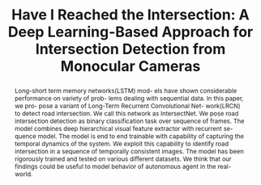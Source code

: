 ---
layout: project-page-new
title: "Have I Reached the Intersection: A Deep Learning-Based Approach for Intersection Detection from Monocular Cameras"
authors:
  - name: Dhaivat Bhatt*
    sup: 1
  - name: Danish Sodhi*
    sup: 1
  - name: Arghya Pal
    sup: 2
  - name: Vineeth Balasubramanian
    sup: 2
  - name: K. Madhava Krishna
    sup: 1
affiliations:
  - name: IIIT Hyderabad, India
    link: https://robotics.iiit.ac.in
    sup: 1
  - name: Indian Institute of Technology, Hyderabad
    link: http://www.iith.ac.in/
    sup: 2
permalink: /publications/2017/Bhatt_Have-I-Reached-the-Intersection/
abstract: "Long-short term memory networks(LSTM) mod- els have shown considerable performance on variety of prob- lems dealing with sequential data. In this paper, we pro- pose a variant of Long-Term Recurrent Convolutional Net- work(LRCN) to detect road intersection. We call this network as IntersectNet. We pose road intersection detection as binary classification task over sequence of frames. The model combines deep hierarchical visual feature extractor with recurrent se- quence model. The model is end to end trainable with capability of capturing the temporal dynamics of the system. We exploit this capability to identify road intersection in a sequence of temporally consistent images. The model has been rigorously trained and tested on various different datasets. We think that our findings could be useful to model behavior of autonomous agent in the real-world."
paper: https://robotics.iiit.ac.in/uploads/Main/Publications/resources/Dhaivat_et_al_iros17/Intersection_detection.pdf
video: https://robotics.iiit.ac.in/uploads/Main/Publications/resources/Dhaivat_et_al_iros17/Intersection_detection.mp4
# iframe: https://www.youtube.com/embed/jhjskX4FQwA

---